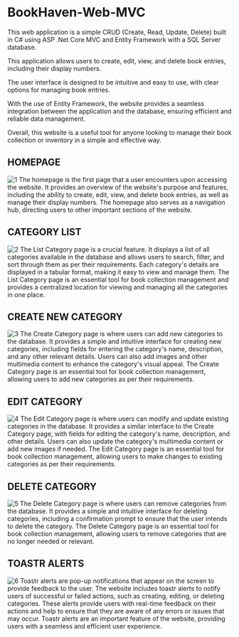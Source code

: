 # BookHaven-Web-MVC

This web application is a simple CRUD (Create, Read, Update, Delete) built in C# using ASP .Net Core MVC and Entity Framework with a SQL Server database. 

This application allows users to create, edit, view, and delete book entries, including their display numbers. 

The user interface is designed to be intuitive and easy to use, with clear options for managing book entries. 

With the use of Entity Framework, the website provides a seamless integration between the application and the database, ensuring efficient and reliable data management.

Overall, this website is a useful tool for anyone looking to manage their book collection or inventory in a simple and effective way.

## HOMEPAGE
![1](https://user-images.githubusercontent.com/87620436/235936362-ed27cd01-77de-44a2-845a-334b17241ed5.png)
The homepage is the first page that a user encounters upon accessing the website. It provides an overview of the website's purpose and features, including the ability to create, edit, view, and delete book entries, as well as manage their display numbers. The homepage also serves as a navigation hub, directing users to other important sections of the website.

## CATEGORY LIST
![2](https://user-images.githubusercontent.com/87620436/235938155-31d6b90d-9acc-4b4f-a3ef-2aa752ffab0a.png)
The List Category page is a crucial feature. It displays a list of all categories available in the database and allows users to search, filter, and sort through them as per their requirements. Each category's details are displayed in a tabular format, making it easy to view and manage them. The List Category page is an essential tool for book collection management and provides a centralized location for viewing and managing all the categories in one place.


## CREATE NEW CATEGORY
![3](https://user-images.githubusercontent.com/87620436/235938187-3f3f9ff4-624e-4449-9919-e8d2e9e5fa40.png)
The Create Category page is where users can add new categories to the database. It provides a simple and intuitive interface for creating new categories, including fields for entering the category's name, description, and any other relevant details. Users can also add images and other multimedia content to enhance the category's visual appeal. The Create Category page is an essential tool for book collection management, allowing users to add new categories as per their requirements.



## EDIT CATEGORY
![4](https://user-images.githubusercontent.com/87620436/235938849-a74714d6-884f-4498-95e8-3b7b54be9790.png)
The Edit Category page is where users can modify and update existing categories in the database. It provides a similar interface to the Create Category page, with fields for editing the category's name, description, and other details. Users can also update the category's multimedia content or add new images if needed. The Edit Category page is an essential tool for book collection management, allowing users to make changes to existing categories as per their requirements.



## DELETE CATEGORY
![5](https://user-images.githubusercontent.com/87620436/235938262-affa5c03-90d2-4aad-9c35-6d3b98124b8d.png)
The Delete Category page is where users can remove categories from the database. It provides a simple and intuitive interface for deleting categories, including a confirmation prompt to ensure that the user intends to delete the category. The Delete Category page is an essential tool for book collection management, allowing users to remove categories that are no longer needed or relevant.



## TOASTR ALERTS
![6](https://user-images.githubusercontent.com/87620436/235938366-131465d9-df56-4661-b95a-71056fe6a981.png)
Toastr alerts are pop-up notifications that appear on the screen to provide feedback to the user. The website includes toastr alerts to notify users of successful or failed actions, such as creating, editing, or deleting categories. These alerts provide users with real-time feedback on their actions and help to ensure that they are aware of any errors or issues that may occur. Toastr alerts are an important feature of the website, providing users with a seamless and efficient user experience.
